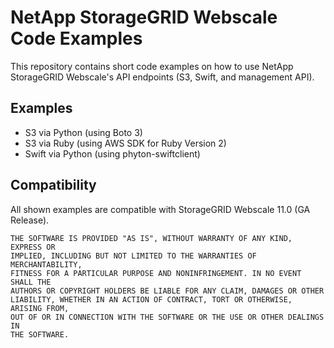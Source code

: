# NetApp StorageGRID Webscale Code Examples

This repository contains short code examples on how to use NetApp StorageGRID Webscale's API endpoints (S3, Swift, and management API).

## Examples
* S3 via Python (using Boto 3)
* S3 via Ruby (using AWS SDK for Ruby Version 2)
* Swift via Python (using phyton-swiftclient)

## Compatibility
All shown examples are compatible with StorageGRID Webscale 11.0 (GA Release).

```
THE SOFTWARE IS PROVIDED "AS IS", WITHOUT WARRANTY OF ANY KIND, EXPRESS OR
IMPLIED, INCLUDING BUT NOT LIMITED TO THE WARRANTIES OF MERCHANTABILITY,
FITNESS FOR A PARTICULAR PURPOSE AND NONINFRINGEMENT. IN NO EVENT SHALL THE
AUTHORS OR COPYRIGHT HOLDERS BE LIABLE FOR ANY CLAIM, DAMAGES OR OTHER
LIABILITY, WHETHER IN AN ACTION OF CONTRACT, TORT OR OTHERWISE, ARISING FROM,
OUT OF OR IN CONNECTION WITH THE SOFTWARE OR THE USE OR OTHER DEALINGS IN
THE SOFTWARE.
```
